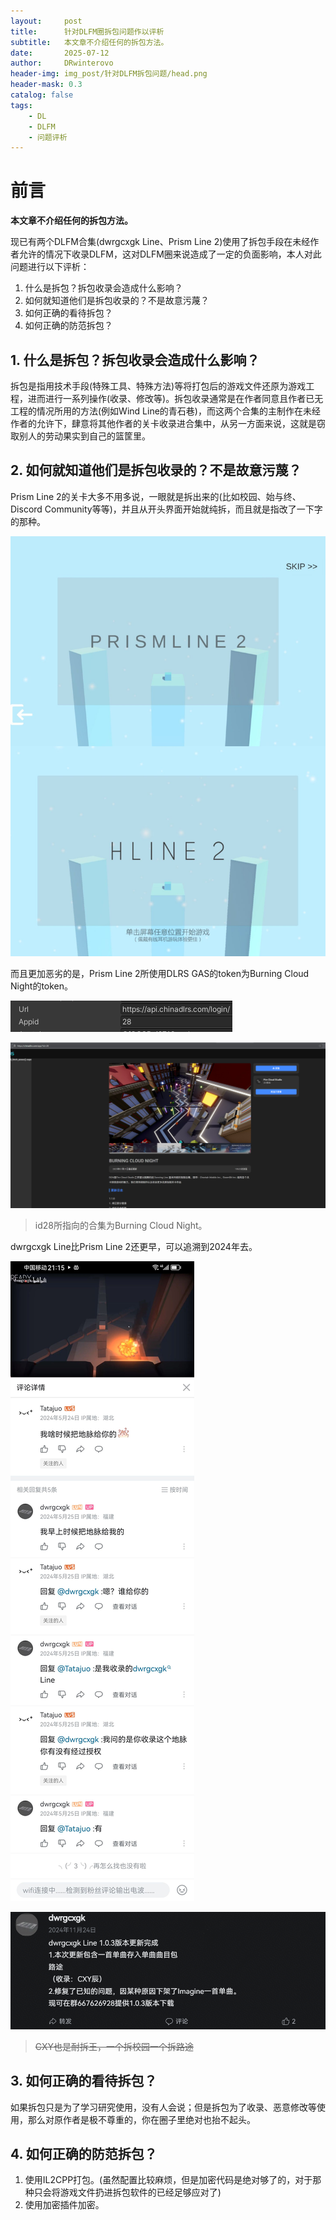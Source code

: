 ```yaml
---
layout:     post
title:      针对DLFM圈拆包问题作以评析
subtitle:   本文章不介绍任何的拆包方法。
date:       2025-07-12
author:     DRwinterovo
header-img: img_post/针对DLFM拆包问题/head.png
header-mask: 0.3
catalog: false
tags:
    - DL
    - DLFM
    - 问题评析
---
```


# 前言

**本文章不介绍任何的拆包方法。**

现已有两个DLFM合集(dwrgcxgk Line、Prism Line 2)使用了拆包手段在未经作者允许的情况下收录DLFM，这对DLFM圈来说造成了一定的负面影响，本人对此问题进行以下评析：
1. 什么是拆包？拆包收录会造成什么影响？
2. 如何就知道他们是拆包收录的？不是故意污蔑？
3. 如何正确的看待拆包？
4. 如何正确的防范拆包？

## 1. 什么是拆包？拆包收录会造成什么影响？

拆包是指用技术手段(特殊工具、特殊方法)等将打包后的游戏文件还原为游戏工程，进而进行一系列操作(收录、修改等)。拆包收录通常是在作者同意且作者已无工程的情况所用的方法(例如Wind Line的青石巷)，而这两个合集的主制作在未经作者的允许下，肆意将其他作者的关卡收录进合集中，从另一方面来说，这就是窃取别人的劳动果实到自己的篮筐里。

## 2. 如何就知道他们是拆包收录的？不是故意污蔑？

Prism Line 2的关卡大多不用多说，一眼就是拆出来的(比如校园、始与终、Discord Community等等)，并且从开头界面开始就纯拆，而且就是指改了一下字的那种。

![](/img_post/针对DLFM拆包问题/PrL2开头界面对比.jpg)

而且更加恶劣的是，Prism Line 2所使用DLRS GAS的token为Burning Cloud Night的token。

![](/img_post/针对DLFM拆包问题/PrL2token对比1.png)

![](/img_post/针对DLFM拆包问题/PrL2token对比2.png)

> id28所指向的合集为Burning Cloud Night。

dwrgcxgk Line比Prism Line 2还更早，可以追溯到2024年去。

![](/img_post/针对DLFM拆包问题/dL地脉.jpg)

![](/img_post/针对DLFM拆包问题/dL收录路途.png)

> ~~CXY也是耐拆王，一个拆校园一个拆路途~~

## 3. 如何正确的看待拆包？

如果拆包只是为了学习研究使用，没有人会说；但是拆包为了收录、恶意修改等使用，那么对原作者是极不尊重的，你在圈子里绝对也抬不起头。

## 4. 如何正确的防范拆包？

1. 使用IL2CPP打包。(虽然配置比较麻烦，但是加密代码是绝对够了的，对于那种只会将游戏文件扔进拆包软件的已经足够应对了)
2. 使用加密插件加密。
